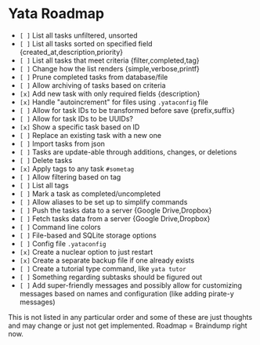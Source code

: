# Yata Roadmap

- `[ ]` List all tasks unfiltered, unsorted
- `[ ]` List all tasks sorted on specified field {created_at,description,priority}
- `[ ]` List all tasks that meet criteria {filter,completed,tag}
- `[ ]` Change how the list renders {simple,verbose,printf}
- `[ ]` Prune completed tasks from database/file
- `[ ]` Allow archiving of tasks based on criteria
- `[x]` Add new task with only required fields {description}
- `[x]` Handle "autoincrement" for files using `.yataconfig` file
- `[ ]` Allow for task IDs to be transformed before save {prefix,suffix}
- `[ ]` Allow for task IDs to be UUIDs?
- `[x]` Show a specific task based on ID
- `[ ]` Replace an existing task with a new one
- `[ ]` Import tasks from json
- `[ ]` Tasks are update-able through additions, changes, or deletions
- `[ ]` Delete tasks
- `[x]` Apply tags to any task `#sometag`
- `[ ]` Allow filtering based on tag
- `[ ]` List all tags
- `[ ]` Mark a task as completed/uncompleted
- `[ ]` Allow aliases to be set up to simplify commands
- `[ ]` Push the tasks data to a server {Google Drive,Dropbox}
- `[ ]` Fetch tasks data from a server {Google Drive,Dropbox}
- `[ ]` Command line colors
- `[ ]` File-based and SQLite storage options
- `[ ]` Config file `.yataconfig`
- `[x]` Create a nuclear option to just restart
- `[x]` Create a separate backup file if one already exists
- `[ ]` Create a tutorial type command, like `yata tutor`
- `[ ]` Something regarding subtasks should be figured out
- `[ ]` Add super-friendly messages and possibly allow for customizing messages based on names and configuration (like adding pirate-y messages)

This is not listed in any particular order and some of these are just thoughts and may change or just not get implemented. Roadmap = Braindump right now.